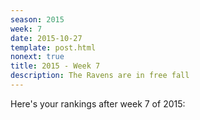 ```yaml
---
season: 2015
week: 7
date: 2015-10-27
template: post.html
nonext: true
title: 2015 - Week 7
description: The Ravens are in free fall
---
```


Here's your rankings after week 7 of 2015:

